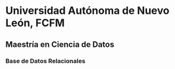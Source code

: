 # Universidad Autónoma de Nuevo León, FCFM
## Maestría en Ciencia de Datos
### Base de Datos Relacionales

